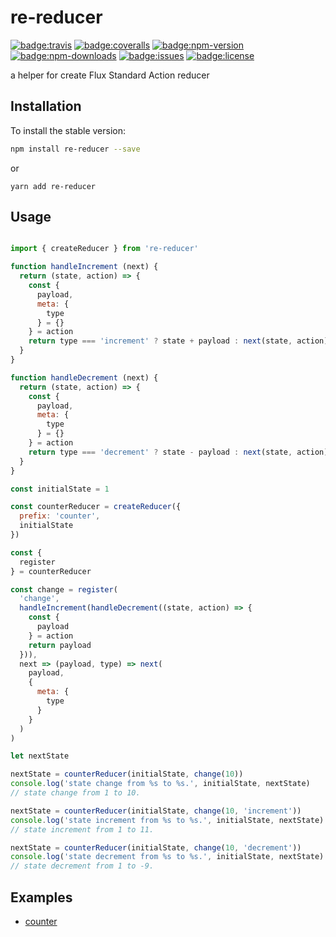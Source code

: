 # re-reducer
[![badge:travis]][build-status]
[![badge:coveralls]][coverage-status]
[![badge:npm-version]][npm-re-reducer]
[![badge:npm-downloads]][npm-re-reducer]
[![badge:issues]][issues]
[![badge:license]][license]

a helper for create Flux Standard Action reducer

## Installation
To install the stable version:
```bash
npm install re-reducer --save
```
or
```
yarn add re-reducer
```

## Usage
```js

import { createReducer } from 're-reducer'

function handleIncrement (next) {
  return (state, action) => {
    const {
      payload,
      meta: {
        type
      } = {}
    } = action
    return type === 'increment' ? state + payload : next(state, action)
  }
}

function handleDecrement (next) {
  return (state, action) => {
    const {
      payload,
      meta: {
        type
      } = {}
    } = action
    return type === 'decrement' ? state - payload : next(state, action)
  }
}

const initialState = 1

const counterReducer = createReducer({
  prefix: 'counter',
  initialState
})

const {
  register
} = counterReducer

const change = register(
  'change',
  handleIncrement(handleDecrement((state, action) => {
    const {
      payload
    } = action
    return payload
  })),
  next => (payload, type) => next(
    payload,
    {
      meta: {
        type
      }
    }
  )
)

let nextState

nextState = counterReducer(initialState, change(10))
console.log('state change from %s to %s.', initialState, nextState)
// state change from 1 to 10.

nextState = counterReducer(initialState, change(10, 'increment'))
console.log('state increment from %s to %s.', initialState, nextState)
// state increment from 1 to 11.

nextState = counterReducer(initialState, change(10, 'decrement'))
console.log('state decrement from %s to %s.', initialState, nextState)
// state decrement from 1 to -9.

```

## Examples
+ [counter][example:counter]

[badge:issues]: https://img.shields.io/github/issues/skordyr/re-reducer.svg "Issues"
[badge:license]: https://img.shields.io/badge/license-MIT-blue.svg "License"
[badge:travis]: https://img.shields.io/travis/skordyr/re-reducer.svg "Build Status"
[badge:coveralls]: https://img.shields.io/coveralls/skordyr/re-reducer.svg "Coverage Status"
[badge:npm-version]: https://img.shields.io/npm/v/re-reducer.svg "NPM Version"
[badge:npm-downloads]: https://img.shields.io/npm/dm/re-reducer.svg "NPM Downloads"

[issues]: https://github.com/skordyr/re-reducer/issues "Issues"
[license]: https://raw.githubusercontent.com/skordyr/re-reducer/master/LICENSE "License"
[build-status]: https://travis-ci.org/skordyr/re-reducer "Build Status"
[coverage-status]: https://coveralls.io/github/skordyr/re-reducer "Coverage Status"
[npm-re-reducer]: https://www.npmjs.com/package/re-reducer "re-reducer"

[example:counter]: examples/counter.js "Counter example"
